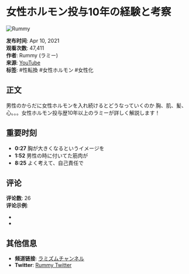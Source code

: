# 女性ホルモン投与10年の経験と考察

![Rummy](https://yt3.ggpht.com/x36anpzRbsDV9VzV0F1PHTsf4jvmnCZtrJJOlbkbKVUMCdr1c4cKljzmzAA3R4Y8Zchs0b_dbg=s48-c-k-c0x00ffffff-no-rj)

**发布时间**: Apr 10, 2021  
**观看次数**: 47,411  
**作者**: Rummy (ラミー)  
**来源**: [YouTube](https://www.youtube.com/watch?v=CkDJTHSZD4g)  
**标签**: #性転換 #女性ホルモン #女性化  

## 正文
男性のからだに女性ホルモンを入れ続けるとどうなっていくのか 胸、肌、髪、心。。。女性ホルモン投与歴10年以上のラミーが詳しく解説します！

## 重要时刻
- **0:27** 胸が大きくなるというイメージを
- **1:52** 男性の時に付いてた筋肉が
- **8:25** よく考えて、自己責任で

## 评论
**评论数**: 26  
**评论示例**:  
- [用户1]: 这是一个很有启发性的视频，谢谢分享！  
- [用户2]: 对于想要了解转变过程的人来说，信息非常宝贵。

## 其他信息
- **频道链接**: [ラミズムチャンネル](https://www.youtube.com/channel/UC2MgjZC2uMOrPZcg2bOwSJw)  
- **Twitter**: [Rummy Twitter](https://twitter.com/rummy_chocolove)
<!-- tcd_original_link https://www.youtube.com/watch?v=CkDJTHSZD4g -->
